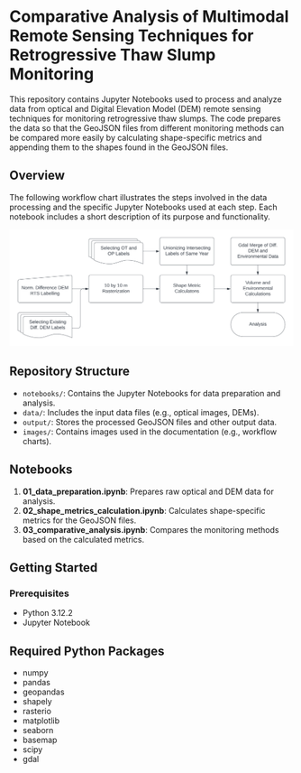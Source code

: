 # Comparative Analysis of Multimodal Remote Sensing Techniques for Retrogressive Thaw Slump Monitoring

This repository contains Jupyter Notebooks used to process and analyze data from optical and Digital Elevation Model (DEM) remote sensing techniques for monitoring retrogressive thaw slumps. The code prepares the data so that the GeoJSON files from different monitoring methods can be compared more easily by calculating shape-specific metrics and appending them to the shapes found in the GeoJSON files.

## Overview

The following workflow chart illustrates the steps involved in the data processing and the specific Jupyter Notebooks used at each step. Each notebook includes a short description of its purpose and functionality.

![Retrogressive Thaw Slump Workflow](Workflow_Chart.png)

## Repository Structure

- `notebooks/`: Contains the Jupyter Notebooks for data preparation and analysis.
- `data/`: Includes the input data files (e.g., optical images, DEMs).
- `output/`: Stores the processed GeoJSON files and other output data.
- `images/`: Contains images used in the documentation (e.g., workflow charts).

## Notebooks

1. **01_data_preparation.ipynb**: Prepares raw optical and DEM data for analysis.
2. **02_shape_metrics_calculation.ipynb**: Calculates shape-specific metrics for the GeoJSON files.
3. **03_comparative_analysis.ipynb**: Compares the monitoring methods based on the calculated metrics.

## Getting Started

### Prerequisites

- Python 3.12.2
- Jupyter Notebook

## Required Python Packages

- numpy
- pandas
- geopandas
- shapely
- rasterio
- matplotlib
- seaborn
- basemap
- scipy
- gdal


